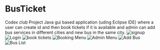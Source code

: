 # BusTicket
Codex club Project
Java gui based application (uding Eclipse IDE) where a user can create id and then book tickets if it is available and admin can add bus services in different cities and new bus in the same city. 
![signup](https://user-images.githubusercontent.com/53732154/118258873-04b27900-b4ce-11eb-8c0b-a24e60667779.PNG)
![Login](https://user-images.githubusercontent.com/53732154/118258872-04b27900-b4ce-11eb-83cd-fdd046f031c4.PNG)
![book tickets](https://user-images.githubusercontent.com/53732154/118258863-02e8b580-b4ce-11eb-93d5-72100f2fd9e9.PNG)
![Booking Menu](https://user-images.githubusercontent.com/53732154/118258864-03814c00-b4ce-11eb-8923-1e613ea6cc43.PNG)
![Admin Menu](https://user-images.githubusercontent.com/53732154/118258861-02e8b580-b4ce-11eb-9888-6c07face0dea.PNG)
![Add Bus](https://user-images.githubusercontent.com/53732154/118258858-011ef200-b4ce-11eb-8ebf-dd1184e70504.PNG)
![Bus List](https://user-images.githubusercontent.com/53732154/118258870-0419e280-b4ce-11eb-8556-9eb07c610f87.PNG)

